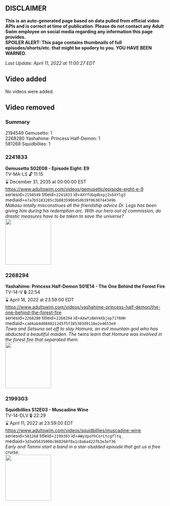 ## DISCLAIMER
**This is an auto-generated page based on data pulled from official video APIs and is correct at time of publication. Please do not contact any Adult Swim employee on social media regarding any information this page provides.**  
**SPOILER ALERT: This page contains thumbnails of full episodes/shorts/etc. that might be spoilery to you. YOU HAVE BEEN WARNED.**  

_Last Update: April 11, 2022 at 11:00:27 EDT_
## Video added
No videos were added.  
## Video removed
### Summary
2194549 Gemusetto: 1  
2268280 Yashahime: Princess Half-Demon: 1  
581268 Squidbillies: 1  
### 2241833
**Gemusetto S02E08 - Episode Eight: E9**  
TV-MA-LS 🔓 11:15  
⌛ December 31, 2035 at 00:00:00 EST  
https://www.adultswim.com/videos/gemusetto/episode-eight-e-9  
seriesid=`2194549` titleid=`2241833` id=`AXYfUGqdbxpjZvbXYlg3` mediaid=`e7a7b5183285c3b883590845d639f0638744349b`  
_Makasu totally misconstrues all the friendship advice Dr. Legs has been giving him during his redemption arc. With our hero out of commission, do drastic measures have to be taken to save the universe?_  
<a href="https://media.cdn.adultswim.com/uploads/20201201/thumbnails/2_201211218485-GSMP_208.jpg"><img src="https://media.cdn.adultswim.com/uploads/20201201/thumbnails/2_201211218485-GSMP_208.jpg" height="144px" /></a>
### 2268294
**Yashahime: Princess Half-Demon S01E14 - The One Behind the Forest Fire**  
TV-14-V 🔒 22:54  
⌛ April 16, 2022 at 23:59:00 EDT  
https://www.adultswim.com/videos/yashahime-princess-half-demon/the-one-behind-the-forest-fire  
seriesid=`2268280` titleid=`2268294` id=`AXwYz8mV4Xbjep71f6HH` mediaid=`ca66ab4d084021245f5f385303d9110e2e4653e9`  
_Towa and Setsuna set off to slay Homura, an evil mountain god who has abducted a beautiful maiden. The twins learn that Homura was involved in the forest fire that separated them._  
<a href="https://media.cdn.adultswim.com/uploads/20211001/thumbnails/2_211011023484-YashahimePrincessHalfDemon_114_TheOneBehindTheForestFire.png"><img src="https://media.cdn.adultswim.com/uploads/20211001/thumbnails/2_211011023484-YashahimePrincessHalfDemon_114_TheOneBehindTheForestFire.png" height="144px" /></a>
### 2199303
**Squidbillies S12E03 - Muscadine Wine**  
TV-14-DLV 🔒 22:29  
⌛ April 11, 2022 at 23:59:00 EDT  
https://www.adultswim.com/videos/squidbillies/muscadine-wine  
seriesid=`581268` titleid=`2199303` id=`AWyVpoYhCorLtcgfltq_` mediaid=`3d3a95635008c960268f0a1c8a6a422fb3e3ef36`  
_Early and Tammi start a band in a star-studded episode that got us a free cruise._  
<a href="https://media.cdn.adultswim.com/uploads/20190815/thumbnails/2_198151032483-squidbillies_1002_dup-20190809.jpg"><img src="https://media.cdn.adultswim.com/uploads/20190815/thumbnails/2_198151032483-squidbillies_1002_dup-20190809.jpg" height="144px" /></a>
